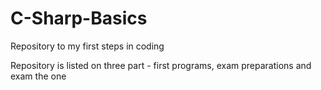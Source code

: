 # C-Sharp-Basics
Repository to my first steps in coding

Repository is listed on three part - first programs, exam preparations and exam the one

